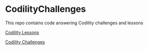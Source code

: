 # CodilityChallenges
This repo contains code answering Codility challenges and lessons

[Codility Lessons](https://codility.com/programmers/lessons/)

[Codility Challenges](https://codility.com/programmers/challenges/)
